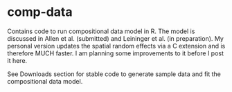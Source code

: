 comp-data
=========

Contains code to run compositional data model in R. The model is discussed in Allen et al. (submitted) and Leininger et al. (in preparation). My personal version updates the spatial random effects via a C extension and is therefore MUCH faster. I am planning some improvements to it before I post it here.

See Downloads section for stable code to generate sample data and fit the compositional data model.
